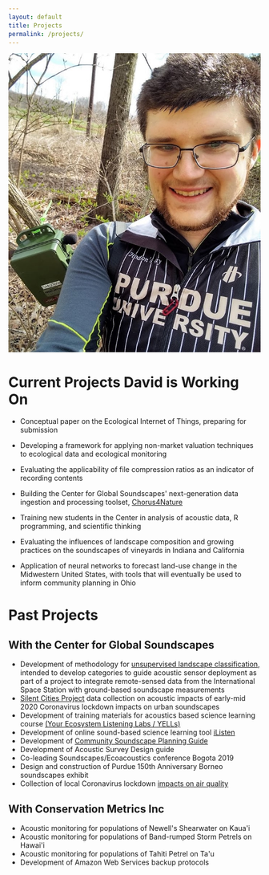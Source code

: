 ```yaml
---
layout: default
title: Projects
permalink: /projects/
---
```

<img src="https://github.com/dtsavage/dtsavage.github.io/raw/master/Images/IMG_20200401_161402136_HDR.jpg" width="600">

# Current Projects David is Working On

* Conceptual paper on the Ecological Internet of Things, preparing for submission

* Developing a framework for applying non-market valuation techniques to ecological data and ecological monitoring

* Evaluating the applicability of file compression ratios as an indicator of recording contents

* Building the Center for Global Soundscapes' next-generation data ingestion and processing toolset, [Chorus4Nature](http://soundscape01.science.purdue.edu/)

* Training new students in the Center in analysis of acoustic data, R programming, and scientific thinking

* Evaluating the influences of landscape composition and growing practices on the soundscapes of vineyards in Indiana and California

* Application of neural networks to forecast land-use change in the Midwestern United States, with tools that will eventually be used to inform community planning in Ohio

# Past Projects

## With the Center for Global Soundscapes
* Development of methodology for [unsupervised landscape classification](https://www.researchgate.net/publication/361944458_Unsupervised_Clustering_of_Landscape_Classes_for_Acoustic_Sensor_Deployment_Planning), intended to develop categories to guide acoustic sensor deployment as part of a project to integrate remote-sensed data from the International Space Station with ground-based soundscape measurements
* [Silent Cities Project](https://osf.io/h285u/) data collection on acoustic impacts of early-mid 2020 Coronavirus lockdown impacts on urban soundscapes
* Development of training materials for acoustics based science learning course [(Your Ecosystem Listening Labs / YELLs)](https://edustore.purdue.edu/item.asp?Item_Number=FNR-607-W)
* Development of online sound-based science learning tool [iListen](http://ilisten.org)
* Development of [Community Soundscape Planning Guide](https://edustore.purdue.edu/item.asp?Item_Number=FNR-603-W)
* Development of Acoustic Survey Design guide
* Co-leading Soundscapes/Ecoacoustics conference Bogota 2019
* Design and construction of Purdue 150th Anniversary Borneo soundscapes exhibit
* Collection of local Coronavirus lockdown [impacts on air quality](https://purr.purdue.edu/publications/3632/1)

## With Conservation Metrics Inc

* Acoustic monitoring for populations of Newell's Shearwater on Kaua'i
* Acoustic monitoring for populations of Band-rumped Storm Petrels on Hawai'i
* Acoustic monitoring for populations of Tahiti Petrel on Ta'u
* Development of Amazon Web Services backup protocols
